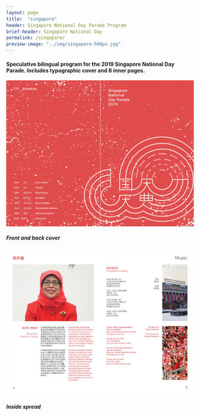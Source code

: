 ```yaml
---
layout: page
title:  "singapore"
header: Singapore National Day Parade Program
brief-header: Singapore National Day
permalink: /singapore/
preview-image: "../img/singapore-500px.jpg"
---
```


#### Speculative bilingual program for the 2019 Singapore National Day Parade. Includes typographic cover and 8 inner pages.

![Singapore National Day Parade Cover](../img/singapore-cover.jpg)

##### Front and back cover

![Singapore National Day Parade Spread](../img/singapore-inside.jpg)

##### Inside spread